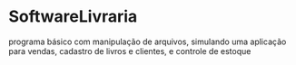 # SoftwareLivraria
programa básico com manipulação de arquivos, simulando uma aplicação para vendas, cadastro de livros e clientes, e controle de estoque
